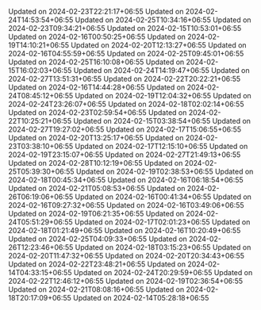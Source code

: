 
Updated on 2024-02-23T22:21:17+06:55
Updated on 2024-02-24T14:53:54+06:55
Updated on 2024-02-25T10:34:16+06:55
Updated on 2024-02-23T09:34:21+06:55
Updated on 2024-02-15T10:53:01+06:55
Updated on 2024-02-16T00:50:25+06:55
Updated on 2024-02-19T14:10:21+06:55
Updated on 2024-02-20T12:13:27+06:55
Updated on 2024-02-16T04:55:59+06:55
Updated on 2024-02-25T09:45:01+06:55
Updated on 2024-02-25T16:10:08+06:55
Updated on 2024-02-15T16:02:03+06:55
Updated on 2024-02-24T14:19:47+06:55
Updated on 2024-02-27T13:51:31+06:55
Updated on 2024-02-22T20:22:21+06:55
Updated on 2024-02-16T14:44:28+06:55
Updated on 2024-02-24T08:45:12+06:55
Updated on 2024-02-19T12:04:32+06:55
Updated on 2024-02-24T23:26:07+06:55
Updated on 2024-02-18T02:02:14+06:55
Updated on 2024-02-23T02:59:54+06:55
Updated on 2024-02-22T10:25:21+06:55
Updated on 2024-02-15T03:38:54+06:55
Updated on 2024-02-27T19:27:02+06:55
Updated on 2024-02-17T15:06:55+06:55
Updated on 2024-02-20T13:25:17+06:55
Updated on 2024-02-23T03:38:10+06:55
Updated on 2024-02-17T12:15:10+06:55
Updated on 2024-02-19T23:15:07+06:55
Updated on 2024-02-27T21:49:13+06:55
Updated on 2024-02-28T10:12:19+06:55
Updated on 2024-02-25T05:39:30+06:55
Updated on 2024-02-19T02:38:53+06:55
Updated on 2024-02-18T00:45:34+06:55
Updated on 2024-02-16T06:18:54+06:55
Updated on 2024-02-21T05:08:53+06:55
Updated on 2024-02-26T06:19:06+06:55
Updated on 2024-02-16T00:41:34+06:55
Updated on 2024-02-16T09:27:32+06:55
Updated on 2024-02-16T03:49:06+06:55
Updated on 2024-02-19T06:21:35+06:55
Updated on 2024-02-24T05:51:29+06:55
Updated on 2024-02-17T02:01:23+06:55
Updated on 2024-02-18T01:21:49+06:55
Updated on 2024-02-16T10:20:49+06:55
Updated on 2024-02-25T04:09:33+06:55
Updated on 2024-02-26T12:23:46+06:55
Updated on 2024-02-18T03:15:23+06:55
Updated on 2024-02-20T11:47:32+06:55
Updated on 2024-02-20T20:34:43+06:55
Updated on 2024-02-22T23:48:21+06:55
Updated on 2024-02-14T04:33:15+06:55
Updated on 2024-02-24T20:29:59+06:55
Updated on 2024-02-22T12:46:12+06:55
Updated on 2024-02-19T02:36:54+06:55
Updated on 2024-02-21T08:08:16+06:55
Updated on 2024-02-18T20:17:09+06:55
Updated on 2024-02-14T05:28:18+06:55